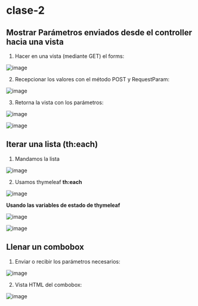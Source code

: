 # clase-2

## Mostrar Parámetros enviados desde el controller hacia una vista
1) Hacer en una vista (mediante GET) el forms:
   
![image](https://github.com/SergioABS-GTICS/clase-2/assets/154263057/b2f8306d-a42f-499a-a15d-28b214990b0f)

2) Recepcionar los valores con el método POST y RequestParam:
   
![image](https://github.com/SergioABS-GTICS/clase-2/assets/154263057/ce703e10-e8d0-4cc7-952a-ff8485674972)

3) Retorna la vista con los parámetros:

![image](https://github.com/SergioABS-GTICS/clase-2/assets/154263057/5aba3c82-74ae-4410-a5b4-a5d41fc9bdfa)

![image](https://github.com/SergioABS-GTICS/clase-2/assets/154263057/fdae1b34-a8a9-4d41-bacd-ce3760349501)


## Iterar una lista (**th:each**)

1) Mandamos la lista
   
![image](https://github.com/SergioABS-GTICS/clase-2/assets/154263057/8ea3fe8b-c503-416b-9cb3-0fa860f9ab6d)

2) Usamos thymeleaf **th:each**

![image](https://github.com/SergioABS-GTICS/clase-2/assets/154263057/ff5d2476-bf68-4d1f-ab2c-b4a56ef6b6ea)

**Usando las variables de estado de thymeleaf**

![image](https://github.com/SergioABS-GTICS/clase-2/assets/154263057/76b6d7c5-9dc9-45a6-902c-cf4523ef4a1e)

![image](https://github.com/SergioABS-GTICS/clase-2/assets/154263057/345e8712-d105-4c84-80ef-9c290d20d477)

## Llenar un combobox
1) Enviar o recibir los parámetros necesarios:
   
![image](https://github.com/SergioABS-GTICS/clase-2/assets/154263057/2abb6802-d699-49fe-a55d-8a3ac20abca0)

2) Vista HTML del combobox:

![image](https://github.com/SergioABS-GTICS/clase-2/assets/154263057/86b187de-e01d-4d80-9641-7b891b71e287)



